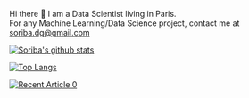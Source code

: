 Hi there 👋 I am a Data Scientist living in Paris.\
For any Machine Learning/Data Science project, contact me at soriba.dg@gmail.com

[![Soriba's github stats](https://github-readme-stats.vercel.app/api?username=soribadiaby&count_private=true&show_icons=true&theme=radical&hide_rank=false)](https://github.com/anuraghazra/github-readme-stats)

[![Top Langs](https://github-readme-stats.vercel.app/api/top-langs/?username=soribadiaby)](https://github.com/anuraghazra/github-readme-stats)

<a target="_blank" href="https://github-readme-medium-recent-article.vercel.app/medium/@soriba.dg/0"><img src="https://github-readme-medium-recent-article.vercel.app/medium/@soriba.dg/0" alt="Recent Article 0">

